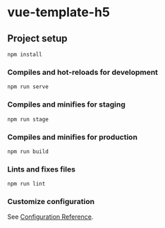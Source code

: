 # vue-template-h5

## Project setup

```
npm install
```

### Compiles and hot-reloads for development

```
npm run serve
```

### Compiles and minifies for staging

```
npm run stage
```

### Compiles and minifies for production

```
npm run build
```

### Lints and fixes files

```
npm run lint
```

### Customize configuration

See [Configuration Reference](https://cli.vuejs.org/config/).
